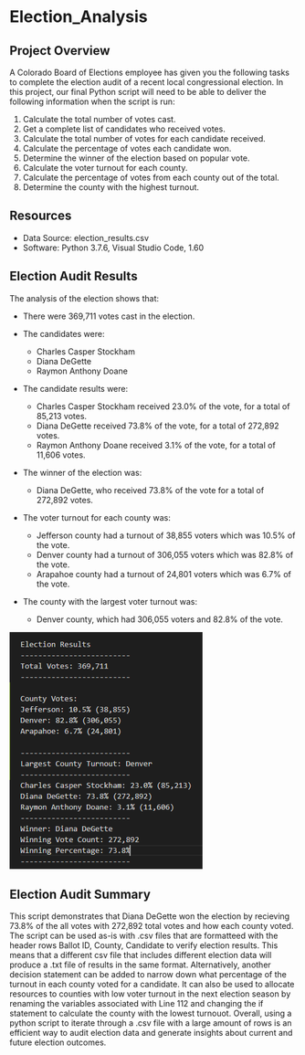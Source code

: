 # Election_Analysis

## Project Overview
A Colorado Board of Elections employee has given you the following tasks to complete the election audit of a recent local congressional election.
In this project, our final Python script will need to be able to deliver the following information when the script is run: 

1. Calculate the total number of votes cast.
2. Get a complete list of candidates who received votes.
3. Calculate the total number of votes for each candidate received.
4. Calculate the percentage of votes each candidate won.
5. Determine the winner of the election based on popular vote.
6. Calculate the voter turnout for each county.
7. Calculate the percentage of votes from each county out of the total.
8. Determine the county with the highest turnout.

## Resources
- Data Source: election_results.csv
- Software: Python 3.7.6, Visual Studio Code, 1.60

## Election Audit Results
The analysis of the election shows that:

- There were 369,711 votes cast in the election.

- The candidates were:

    - Charles Casper Stockham
    - Diana DeGette
    - Raymon Anthony Doane
- The candidate results were:

    - Charles Casper Stockham received 23.0% of the vote, for a total of 85,213 votes.
    - Diana DeGette received 73.8% of the vote, for a total of 272,892 votes.
    - Raymon Anthony Doane received 3.1% of the vote, for a total of 11,606 votes.

- The winner of the election was:

    - Diana DeGette, who received 73.8% of the vote for a total of 272,892 votes.

- The voter turnout for each county was:
    - Jefferson county had a turnout of 38,855 voters which was 10.5% of the vote.
    - Denver county had a turnout of 306,055 voters which was 82.8% of the vote.
    - Arapahoe county had a turnout of 24,801 voters which was 6.7% of the vote.

- The county with the largest voter turnout was:
    - Denver county, which had 306,055 voters and 82.8% of the vote.

![Image of Election Results txt file](/resources/election_results.PNG)

## Election Audit Summary

This script demonstrates that Diana DeGette won the election by recieving 73.8% of the all votes with 272,892 total votes and how each county voted. The script can be used as-is with .csv files that are formatteed with the header rows Ballot ID, County, Candidate to verify election results. This means that a different csv file that includes different election data will produce a .txt file of results in the same format. Alternatively, another decision statement can be added to narrow down what percentage of the turnout in each county voted for a candidate. It can also be used to allocate resources to counties with low voter turnout in the next election season by renaming the variables associated with Line 112 and changing the if statement to calculate the county with the lowest turnouot. Overall, using a python script to iterate through a .csv file with a large amount of rows is an efficient way to audit election data and generate insights about current and future election outcomes.
